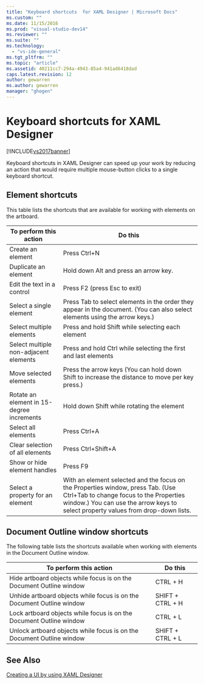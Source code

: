 ```yaml
---
title: "Keyboard shortcuts  for XAML Designer | Microsoft Docs"
ms.custom: ""
ms.date: 11/15/2016
ms.prod: "visual-studio-dev14"
ms.reviewer: ""
ms.suite: ""
ms.technology: 
  - "vs-ide-general"
ms.tgt_pltfrm: ""
ms.topic: "article"
ms.assetid: 40211cc7-294a-4943-85a4-941ad6418dad
caps.latest.revision: 12
author: gewarren
ms.author: gewarren
manager: "ghogen"
---
```

# Keyboard shortcuts  for XAML Designer
[!INCLUDE[vs2017banner](../includes/vs2017banner.md)]

Keyboard shortcuts in XAML Designer can speed up your work by reducing an action that would require multiple mouse-button clicks to a single keyboard shortcut.  
  
## Element shortcuts  
 This table lists the shortcuts that are available for working with elements on the artboard.  
  
|**To perform this action**|**Do this**|  
|--------------------------------|-----------------|  
|Create an element|Press Ctrl+N|  
|Duplicate an element|Hold down Alt and press an arrow key.|  
|Edit the text in a control|Press F2 (press Esc to exit)|  
|Select a single element|Press Tab to select elements in the order they appear in the document. (You can also select elements using the arrow keys.)|  
|Select multiple elements|Press and hold Shift while selecting each element|  
|Select multiple non-adjacent elements|Press and hold Ctrl while selecting the first and last elements|  
|Move selected elements|Press the arrow keys (You can hold down Shift to increase the distance to move per key press.)|  
|Rotate an element in 15-degree increments|Hold down Shift while rotating the element|  
|Select all elements|Press Ctrl+A|  
|Clear selection of all elements|Press Ctrl+Shift+A|  
|Show or hide element handles|Press F9|  
|Select a property for an element|With an element selected and the focus on the Properties window, press Tab. (Use Ctrl+Tab to change focus to the Properties window.) You can use the arrow keys to select property values from drop-down lists.|  
  
## Document Outline window shortcuts  
 The following table lists the shortcuts available when working with elements in the Document Outline window.  
  
|**To perform this action**|**Do this**|  
|--------------------------------|-----------------|  
|Hide artboard objects while focus is on the Document Outline window|CTRL + H|  
|Unhide artboard objects while focus is on the Document Outline window|SHIFT + CTRL + H|  
|Lock artboard objects while focus is on the Document Outline window|CTRL + L|  
|Unlock artboard objects while focus is on the Document Outline window|SHIFT + CTRL + L|  
  
## See Also  
 [Creating a UI by using XAML Designer](../designers/creating-a-ui-by-using-xaml-designer-in-visual-studio.md)



